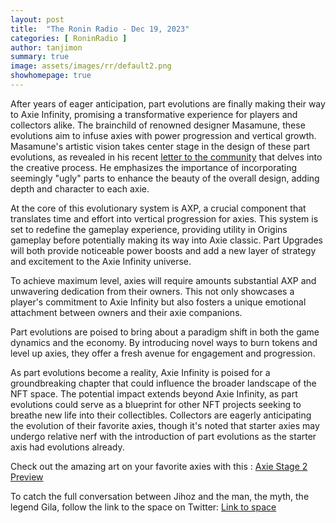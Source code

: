 ```yaml
---
layout: post
title:  "The Ronin Radio - Dec 19, 2023"
categories: [ RoninRadio ]
author: tanjimon
summary: true
image: assets/images/rr/default2.png
showhomepage: true
---
```



After years of eager anticipation, part evolutions are finally making their way to Axie Infinity, promising a transformative experience for players and collectors alike. The brainchild of renowned designer Masamune, these evolutions aim to infuse axies with power progression and vertical growth.
Masamune's artistic vision takes center stage in the design of these part evolutions, as revealed in his recent  <a href="https://blog.axieinfinity.com/p/dear-lunacia">letter to the community</a>  that delves into the creative process. He emphasizes the importance of incorporating seemingly "ugly" parts to enhance the beauty of the overall design, adding depth and character to each axie.

At the core of this evolutionary system is AXP, a crucial component that translates time and effort into vertical progression for axies. This system is set to redefine the gameplay experience, providing utility in Origins gameplay before potentially making its way into Axie classic. Part Upgrades will both provide noticeable power boosts and add a new layer of strategy and excitement to the Axie Infinity universe.

To achieve maximum level, axies will require amounts substantial AXP and unwavering dedication from their owners. This not only showcases a player's commitment to Axie Infinity but also fosters a unique emotional attachment between owners and their axie companions.

Part evolutions are poised to bring about a paradigm shift in both the game dynamics and the economy. By introducing novel ways to burn tokens and level up axies, they offer a fresh avenue for engagement and progression. 

As part evolutions become a reality, Axie Infinity is poised for a groundbreaking chapter that could influence the broader landscape of the NFT space.  The potential impact extends beyond Axie Infinity, as part evolutions could serve as a blueprint for other NFT projects seeking to breathe new life into their collectibles. Collectors are eagerly anticipating the evolution of their favorite axies, though it's noted that starter axies may undergo relative nerf with the introduction of part evolutions as the starter axis had evolutions already.

Check out the amazing art on your favorite axies with this :  <a href="https://kendama.vercel.app/axie-stage-preview">Axie Stage 2 Preview</a>

To catch the full conversation between Jihoz and the man, the myth, the legend Gila, follow the link to the space on Twitter:  <a href="https://twitter.com/i/spaces/1mrGmyDLrMWGy?s=20">Link to space</a>


